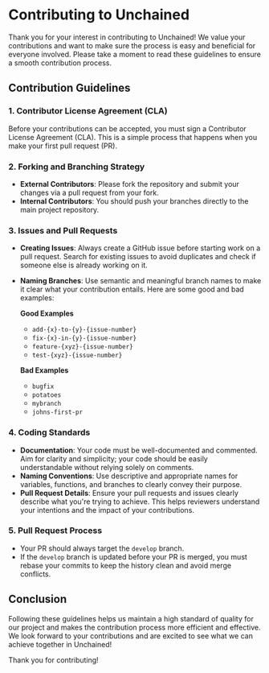 # Contributing to Unchained

Thank you for your interest in contributing to Unchained! We value your
contributions and want to make sure the process is easy and beneficial for
everyone involved. Please take a moment to read these guidelines to ensure a
smooth contribution process.

## Contribution Guidelines

### 1. Contributor License Agreement (CLA)

Before your contributions can be accepted, you must sign a Contributor License
Agreement (CLA). This is a simple process that happens when you make your first
pull request (PR).

### 2. Forking and Branching Strategy

- **External Contributors**: Please fork the repository and submit your changes
  via a pull request from your fork.
- **Internal Contributors**: You should push your branches directly to the main
  project repository.

### 3. Issues and Pull Requests

- **Creating Issues**: Always create a GitHub issue before starting work on a
  pull request. Search for existing issues to avoid duplicates and check if
  someone else is already working on it.
- **Naming Branches**: Use semantic and meaningful branch names to make it clear
  what your contribution entails. Here are some good and bad examples:

  **Good Examples**

  - `add-{x}-to-{y}-{issue-number}`
  - `fix-{x}-in-{y}-{issue-number}`
  - `feature-{xyz}-{issue-number}`
  - `test-{xyz}-{issue-number}`

  **Bad Examples**

  - `bugfix`
  - `potatoes`
  - `mybranch`
  - `johns-first-pr`

### 4. Coding Standards

- **Documentation**: Your code must be well-documented and commented. Aim for
  clarity and simplicity; your code should be easily understandable without
  relying solely on comments.
- **Naming Conventions**: Use descriptive and appropriate names for variables,
  functions, and branches to clearly convey their purpose.
- **Pull Request Details**: Ensure your pull requests and issues clearly
  describe what you're trying to achieve. This helps reviewers understand your
  intentions and the impact of your contributions.

### 5. Pull Request Process

- Your PR should always target the `develop` branch.
- If the `develop` branch is updated before your PR is merged, you must rebase
  your commits to keep the history clean and avoid merge conflicts.

## Conclusion

Following these guidelines helps us maintain a high standard of quality for our
project and makes the contribution process more efficient and effective. We look
forward to your contributions and are excited to see what we can achieve
together in Unchained!

Thank you for contributing!
